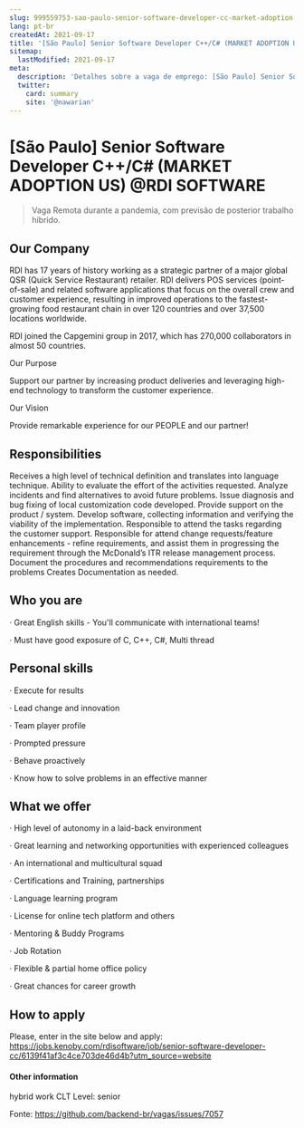 ```yaml
---
slug: 999559753-sao-paulo-senior-software-developer-cc-market-adoption-us-at-rdi-software
lang: pt-br
createdAt: 2021-09-17
title: '[São Paulo] Senior Software Developer C++/C# (MARKET ADOPTION US) @RDI SOFTWARE - Vaga de Emprego'
sitemap:
  lastModified: 2021-09-17
meta:
  description: 'Detalhes sobre a vaga de emprego: [São Paulo] Senior Software Developer C++/C# (MARKET ADOPTION US) @RDI SOFTWARE'
  twitter:
    card: summary
    site: '@nawarian'
---
```


# [São Paulo] Senior Software Developer C++/C# (MARKET ADOPTION US) @RDI SOFTWARE

<!--
==================================================
Caso a vaga for remoto durante a pandemia informar no texto "Remoto durante o covid"
==================================================
-->
<!-- 
==================================================
POR FAVOR, SÓ POSTE SE A VAGA FOR PARA BACK-END!

Não faça distinção de gênero no título da vaga.

Use: "Back-End Developer" ao invés de 
"Desenvolvedor Back-End" \o/

Exemplo: `[São Paulo] Back-End Developer @ NOME DA EMPRESA`
==================================================
-->
<!--
==================================================
Caso a vaga for remoto durante a pandemia deixar a linha abaixo
==================================================
-->
> Vaga Remota durante a pandemia, com previsão de posterior trabalho híbrido.

## Our Company

RDI has 17 years of history working as a strategic partner of a major global QSR (Quick Service Restaurant) retailer. RDI delivers POS services (point-of-sale) and related software applications that focus on the overall crew and customer experience, resulting in improved operations to the fastest-growing food restaurant chain in over 120 countries and over 37,500 locations worldwide.

RDI joined the Capgemini group in 2017, which has 270,000 collaborators in almost 50 countries.

Our Purpose

Support our partner by increasing product deliveries and leveraging high-end technology to transform the customer experience.

Our Vision

Provide remarkable experience for our PEOPLE and our partner!

## Responsibilities


Receives a high level of technical definition and translates into language technique.
Ability to evaluate the effort of the activities requested.
Analyze incidents and find alternatives to avoid future problems.
Issue diagnosis and bug fixing of local customization code developed.
Provide support on the product / system.
Develop software, collecting information and verifying the viability of the implementation.
Responsible to attend the tasks regarding the customer support.
Responsible for attend change requests/feature enhancements - refine requirements, and assist them in progressing the requirement through the McDonald’s ITR release management process.
Document the procedures and recommendations requirements to the problems
Creates Documentation as needed.

## Who you are

·         Great English skills - You'll communicate with international teams!

·         Must have good exposure of C, C++, C#, Multi thread

## Personal skills

·         Execute for results

·         Lead change and innovation

·         Team player profile

·         Prompted pressure

·         Behave proactively

·         Know how to solve problems in an effective manner

## What we offer

·         High level of autonomy in a laid-back environment 

·         Great learning and networking opportunities with experienced colleagues 

·         An international and multicultural squad 

·         Certifications and Training, partnerships 

·         Language learning program 

·         License for online tech platform and others 

·         Mentoring & Buddy Programs 

·         Job Rotation 

·         Flexible & partial home office policy 

·         Great chances for career growth 

## How to apply

Please, enter in the site below and apply:
https://jobs.kenoby.com/rdisoftware/job/senior-software-developer-cc/6139f41af3c4ce703de46d4b?utm_source=website

#### Other information
hybrid work
CLT
Level: senior

Fonte: https://github.com/backend-br/vagas/issues/7057